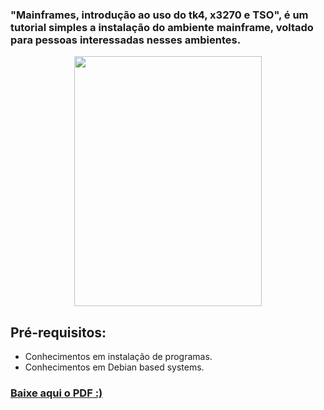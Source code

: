 ### "Mainframes, introdução ao uso do tk4, x3270 e TSO", é um tutorial simples a instalação do ambiente mainframe, voltado para pessoas interessadas nesses ambientes.

<p align="center"><img src="" height="400" width="300"/></p>

## Pré-requisitos:
- Conhecimentos em instalação de programas.
- Conhecimentos em Debian based systems.
### <a href="">Baixe aqui o PDF :)</a>
